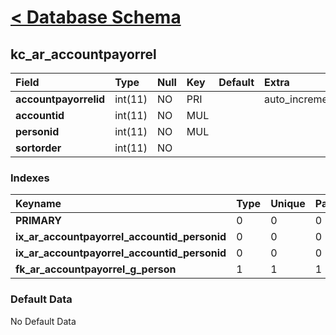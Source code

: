 # [< Database Schema](DatabaseSchema.md) #

## kc\_ar\_accountpayorrel ##
| **Field** | Type | Null | Key | Default | Extra | Comment |
|:----------|:-----|:-----|:----|:--------|:------|:--------|
| **accountpayorrelid** | int(11) | NO | PRI |  | auto\_increment |  |
| **accountid** | int(11) | NO | MUL |  |  |  |
| **personid** | int(11) | NO | MUL |  |  |  |
| **sortorder** | int(11) | NO |  |  |  |  |


### Indexes ###
| **Keyname** | Type | Unique | Packed | Column | Seq | Cardinality | Collation | Null | Comment |
|:------------|:-----|:-------|:-------|:-------|:----|:------------|:----------|:-----|:--------|
| **PRIMARY** | 0 | 0 | 0 | accountpayorrelid | 1 | 0 | A | 0 | 0 |
| **ix\_ar\_accountpayorrel\_accountid\_personid** | 0 | 0 | 0 | accountid | 1 |  | A | 0 | 0 |
| **ix\_ar\_accountpayorrel\_accountid\_personid** | 0 | 0 | 0 | personid | 2 | 0 | A | 0 | 0 |
| **fk\_ar\_accountpayorrel\_g\_person** | 1 | 1 | 1 | personid | 1 |  | A | 1 | 1 |


### Default Data ###
No Default Data